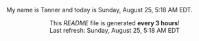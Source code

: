 My name is Tanner and today is Sunday, August 25, 5:18 AM EDT.

<p align="center">This <i>README</i> file is generated <b>every 3 hours</b>!</br>Last refresh: Sunday, August 25, 5:18 AM EDT<br /></p>
